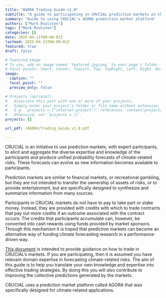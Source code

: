 ```yaml
---
title: "AGORA Trading Guide v1.0"
subtitle: "A guide to participating in CRUCIAL prediction markets on the AGORA platform"
summary: "Guide to using CRUCIAL's AGORA prediction market platform"
authors: ["Mark Roulston"]
tags: ["Mark Roulston"]
categories: []
date: 2025-04-11T00:00:01Z
lastmod: 2025-04-11T00:00:01Z
featured: true
draft: false

# Featured image
# To use, add an image named `featured.jpg/png` to your page's folder.
# Focal points: Smart, Center, TopLeft, Top, TopRight, Left, Right, BottomLeft, Bottom, BottomRight.
image:
  caption: ""
  focal_point: ""
  preview_only: false

# Projects (optional).
#   Associate this post with one or more of your projects.
#   Simply enter your project's folder or file name without extension.
#   E.g. `projects = ["internal-project"]` references `content/project/deep-learning/index.md`.
#   Otherwise, set `projects = []`.
projects: []

url_pdf: /AGORA/Trading_Guide_v1.0.pdf

---
```

CRUCIAL is an initiative to use prediction markets, with expert participants, to elicit and 
aggregate the diverse expertise and knowledge of the participants and produce unified 
probability forecasts of climate-related risks. These forecasts can evolve as new 
information becomes available to participants. 

Prediction markets are similar to financial markets, or recreational gambling, but they are 
not intended to transfer the ownership of assets of risks, or to provide entertainment, but 
are specifically designed to synthesize and summarize information from many sources.
 
Participants in CRUCIAL markets do not have to pay to take part or stake money. Instead, 
they are provided with credits with which to trade contracts that pay out more credits if 
an outcome associated with the contract occurs. The credits that participants 
accumulate can, however, be converted into cash rewards using funds provided by 
market sponsors. Through this mechanism it is hoped that prediction markets can 
become an alternative way of funding climate forecasting research in a performance-driven way.

[This document](/AGORA/Trading_Guide_v1.0.pdf) is intended to provide guidance on how to trade in CRUCIAL’s markets. If 
you are participating, then it is assumed you have relevant domain expertise in 
forecasting climate-related risks. The aim of this guide is to help you translate your own 
knowledge and expertise into effective trading strategies. By doing this you will also 
contribute to improving the collective predictions generated by the markets.

CRUCIAL uses a prediction market platform called AGORA that was specifically designed 
for climate-related applications. 

<br>
